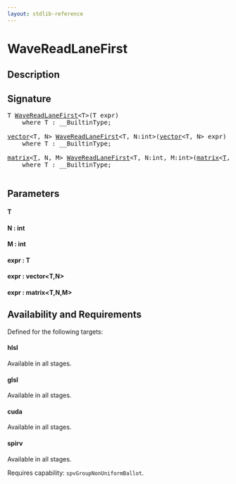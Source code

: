 ```yaml
---
layout: stdlib-reference
---
```


# WaveReadLaneFirst

## Description





## Signature 

<pre>
T <a href="/stdlib-reference/global-decls/WaveReadLaneFirst">WaveReadLaneFirst</a>&lt;T&gt;(T <span class='code_param'>expr</span>)
    <span class='code_keyword'>where</span> T : __BuiltinType;

<a href="/stdlib-reference/types/vector/index" class="code_type">vector</a>&lt;T, N&gt; <a href="/stdlib-reference/global-decls/WaveReadLaneFirst">WaveReadLaneFirst</a>&lt;T, N:<span class="code_keyword">int</span>&gt;(<a href="/stdlib-reference/types/vector/index" class="code_type">vector</a>&lt;T, N&gt; <span class='code_param'>expr</span>)
    <span class='code_keyword'>where</span> T : __BuiltinType;

<a href="/stdlib-reference/types/matrix/index" class="code_type">matrix</a>&lt;<a href="/stdlib-reference/types/matrix/T" class="code_type">T</a>, N, M&gt; <a href="/stdlib-reference/global-decls/WaveReadLaneFirst">WaveReadLaneFirst</a>&lt;T, N:<span class="code_keyword">int</span>, M:<span class="code_keyword">int</span>&gt;(<a href="/stdlib-reference/types/matrix/index" class="code_type">matrix</a>&lt;<a href="/stdlib-reference/types/matrix/T" class="code_type">T</a>, N, M&gt; <span class='code_param'>expr</span>)
    <span class='code_keyword'>where</span> T : __BuiltinType;

</pre>

## Parameters

#### T
#### N : int
#### M : int
#### expr : T
#### expr : vector\<T,N\>
#### expr : matrix\<T,N,M\>

## Availability and Requirements

Defined for the following targets:

#### hlsl
Available in all stages.

#### glsl
Available in all stages.

#### cuda
Available in all stages.

#### spirv
Available in all stages.

Requires capability: `spvGroupNonUniformBallot`.



